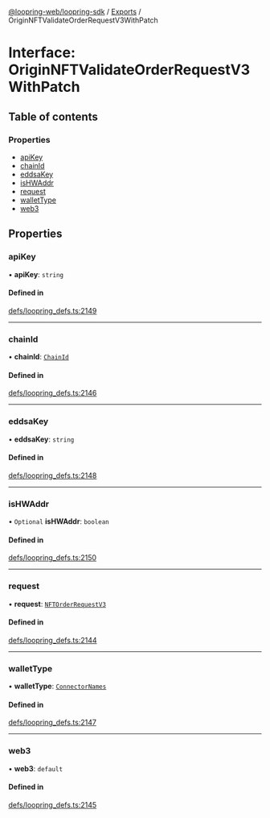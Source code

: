 [@loopring-web/loopring-sdk](../README.md) / [Exports](../modules.md) / OriginNFTValidateOrderRequestV3WithPatch

# Interface: OriginNFTValidateOrderRequestV3WithPatch

## Table of contents

### Properties

- [apiKey](OriginNFTValidateOrderRequestV3WithPatch.md#apikey)
- [chainId](OriginNFTValidateOrderRequestV3WithPatch.md#chainid)
- [eddsaKey](OriginNFTValidateOrderRequestV3WithPatch.md#eddsakey)
- [isHWAddr](OriginNFTValidateOrderRequestV3WithPatch.md#ishwaddr)
- [request](OriginNFTValidateOrderRequestV3WithPatch.md#request)
- [walletType](OriginNFTValidateOrderRequestV3WithPatch.md#wallettype)
- [web3](OriginNFTValidateOrderRequestV3WithPatch.md#web3)

## Properties

### apiKey

• **apiKey**: `string`

#### Defined in

[defs/loopring_defs.ts:2149](https://github.com/Loopring/loopring_sdk/blob/18accaa/src/defs/loopring_defs.ts#L2149)

___

### chainId

• **chainId**: [`ChainId`](../enums/ChainId.md)

#### Defined in

[defs/loopring_defs.ts:2146](https://github.com/Loopring/loopring_sdk/blob/18accaa/src/defs/loopring_defs.ts#L2146)

___

### eddsaKey

• **eddsaKey**: `string`

#### Defined in

[defs/loopring_defs.ts:2148](https://github.com/Loopring/loopring_sdk/blob/18accaa/src/defs/loopring_defs.ts#L2148)

___

### isHWAddr

• `Optional` **isHWAddr**: `boolean`

#### Defined in

[defs/loopring_defs.ts:2150](https://github.com/Loopring/loopring_sdk/blob/18accaa/src/defs/loopring_defs.ts#L2150)

___

### request

• **request**: [`NFTOrderRequestV3`](../modules.md#nftorderrequestv3)

#### Defined in

[defs/loopring_defs.ts:2144](https://github.com/Loopring/loopring_sdk/blob/18accaa/src/defs/loopring_defs.ts#L2144)

___

### walletType

• **walletType**: [`ConnectorNames`](../enums/ConnectorNames.md)

#### Defined in

[defs/loopring_defs.ts:2147](https://github.com/Loopring/loopring_sdk/blob/18accaa/src/defs/loopring_defs.ts#L2147)

___

### web3

• **web3**: `default`

#### Defined in

[defs/loopring_defs.ts:2145](https://github.com/Loopring/loopring_sdk/blob/18accaa/src/defs/loopring_defs.ts#L2145)
